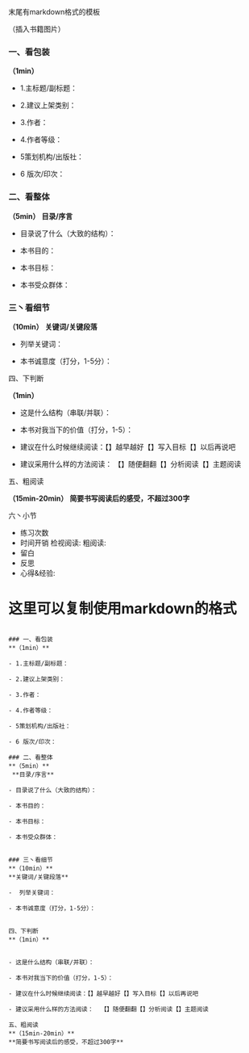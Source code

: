 末尾有markdown格式的模板

（插入书籍图片）



### 一、看包装

**（1min）**

- 1.主标题/副标题：

- 2.建议上架类别：

- 3.作者：

- 4.作者等级：

- 5策划机构/出版社：

- 6 版次/印次：

### 二、看整体

**（5min）**
 **目录/序言**

- 目录说了什么（大致的结构）：

- 本书目的：

- 本书目标：

- 本书受众群体：


### 三丶看细节

**（10min）**
**关键词/关键段落**

-  列举关键词：

- 本书诚意度（打分，1-5分）：


四、下判断

**（1min）**


- 这是什么结构（串联/并联）：

- 本书对我当下的价值（打分，1-5）：

- 建议在什么时候继续阅读：【】越早越好【】写入目标【】以后再说吧

- 建议采用什么样的方法阅读：  【】随便翻翻【】分析阅读【】主题阅读

五、粗阅读

**（15min-20min）**
**简要书写阅读后的感受，不超过300字**

六丶小节
- 练习次数
- 时间开销
检视阅读:
粗阅读:
- 留白
-  反思
- 心得&经验:


# 这里可以复制使用markdown的格式
```

### 一、看包装
**（1min）**

- 1.主标题/副标题：

- 2.建议上架类别：

- 3.作者：

- 4.作者等级：

- 5策划机构/出版社：

- 6 版次/印次：

### 二、看整体
**（5min）**
 **目录/序言**

- 目录说了什么（大致的结构）：

- 本书目的：

- 本书目标：

- 本书受众群体：


### 三丶看细节
**（10min）**
**关键词/关键段落**

-  列举关键词：

- 本书诚意度（打分，1-5分）：


四、下判断
**（1min）**


- 这是什么结构（串联/并联）：

- 本书对我当下的价值（打分，1-5）：

- 建议在什么时候继续阅读：【】越早越好【】写入目标【】以后再说吧

- 建议采用什么样的方法阅读：  【】随便翻翻【】分析阅读【】主题阅读

五、粗阅读
**（15min-20min）**
**简要书写阅读后的感受，不超过300字**

```
